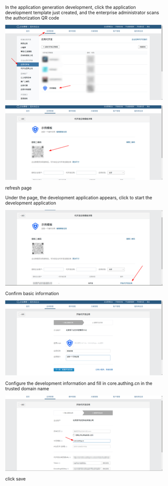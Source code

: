 <IntegrationDetailCard title="Start developing applications on behalf of">

In the application generation development, click the application development template just created, and the enterprise administrator scans the authorization QR code

![image-20220218200716504](./images/image-20220218200716504.png)

![image-20220218201427262](./images/image-20220218201427262.png)

refresh page
  
Under the page, the development application appears, click to start the development application

![image-20220221110657554](./images/image-20220221110657554.png)

Confirm basic information

![image-20220221110801630](./images/image-20220221110801630.png)

Configure the development information and fill in core.authing.cn in the trusted domain name

![image-20220221111036900](./images/image-20220221111036900.png)

click save

</IntegrationDetailCard>
